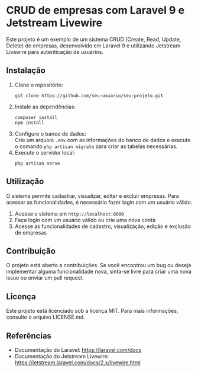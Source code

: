 <h1>CRUD de empresas com Laravel 9 e Jetstream Livewire</h1>
<p>Este projeto é um exemplo de um sistema CRUD (Create, Read, Update, Delete) de empresas, desenvolvido em Laravel 9 e utilizando Jetstream Livewire para autenticação de usuários.</p>
<h2>Instalação</h2>
<ol>
  <li>Clone o repositório:
    <pre><code>git clone https://github.com/seu-usuario/seu-projeto.git</code></pre>
  </li>
  <li>Instale as dependências:
    <pre><code>composer install
npm install</code></pre>
  </li>
  <li>Configure o banco de dados:<br>
    Crie um arquivo <code>.env</code> com as informações do banco de dados e execute o comando <code>php artisan migrate</code> para criar as tabelas necessárias.
  </li>
  <li>Execute o servidor local:
    <pre><code>php artisan serve</code></pre>
  </li>
</ol>
<h2>Utilização</h2>
<p>O sistema permite cadastrar, visualizar, editar e excluir empresas. Para acessar as funcionalidades, é necessário fazer login com um usuário válido.</p>
<ol>
  <li>Acesse o sistema em <code>http://localhost:8000</code></li>
  <li>Faça login com um usuário válido ou crie uma nova conta</li>
  <li>Acesse as funcionalidades de cadastro, visualização, edição e exclusão de empresas</li>
</ol>
<h2>Contribuição</h2>
<p>O projeto está aberto a contribuições. Se você encontrou um bug ou deseja implementar alguma funcionalidade nova, sinta-se livre para criar uma nova issue ou enviar um pull request.</p>
<h2>Licença</h2>
<p>Este projeto está licenciado sob a licença MIT. Para mais informações, consulte o arquivo LICENSE.md.</p>
<h2>Referências</h2>
<ul>
  <li>Documentação do Laravel: <a href="https://laravel.com/docs">https://laravel.com/docs</a></li>
  <li>Documentação do Jetstream Livewire: <a href="https://jetstream.laravel.com/docs/2.x/livewire.html">https://jetstream.laravel.com/docs/2.x/livewire.html</a></li>
</ul>
